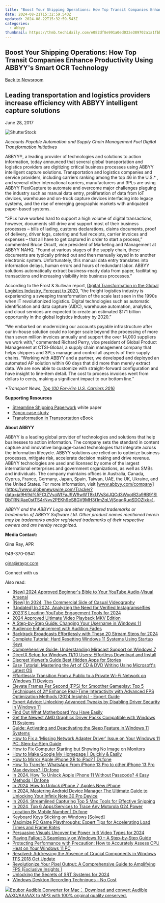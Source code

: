 ```yaml
---
title: "Boost Your Shipping Operations: How Top Transit Companies Enhance Productivity Using ABBYY's Smart OCR Technology"
date: 2024-08-21T15:32:59.543Z
updated: 2024-08-22T15:32:59.543Z
categories:
  - abbyy
thumbnail: https://thmb.techidaily.com/e082df8e991a0ed032e389702a1a1fbbc04b4810305a265213fc94683f22a3e9.jpg
---
```


## Boost Your Shipping Operations: How Top Transit Companies Enhance Productivity Using ABBYY's Smart OCR Technology

[Back to Newsroom](https://tools.techidaily.com/abbyy/products/)

## Leading transportation and logistics providers increase efficiency with ABBYY intelligent capture solutions

June 28, 2017

![ShutterStock](https://content.abbyy.com/-/media/project/abbyy/abbyy/branchtemplates/shutterstock_1272462163_1296-x-729.jpg?h=729&iar=0&w=1296)

_Accounts Payable Automation and Supply Chain Management Fuel Digital Transformation Initiatives_

ABBYY®, a leading provider of technologies and solutions to action information, today announced that several global transportation and logistics providers are digitizing critical business processes using ABBYY intelligent capture solutions. Transportation and logistics companies and service providers, including carriers ranking among the top 46 in the U.S.\* , and several other international carriers, manufacturers and 3PLs are using ABBYY FlexiCapture to automate and overcome major challenges plaguing the industry such as manual data entry, proliferation of data from IoT devices, warehouse and on-truck capture devices interfacing into legacy systems, and the rise of emerging geographic markets with antiquated paper-based systems.

“3PLs have worked hard to support a high volume of digital transactions, however, documents still drive and support most of their business processes – bills of lading, customs declarations, claims documents, proof of delivery, driver logs, catering and fuel receipts, carrier invoices and expenses – that all have to get captured in order to start a process,” commented Bruce Orcutt, vice president of Marketing and Management at ABBYY NAHQ. “Found at various stages of the supply chain, these documents are typically printed out and then manually keyed in to another electronic system. Unfortunately, this manual data entry translates into information delays, human errors and hours of redundant labor. ABBYY solutions automatically extract business-ready data from paper, facilitating transactions and increasing visibility into business processes.”

According to the Frost & Sullivan report, [Digital Transformation in the Global Logistics Industry, Forecast to 2020](https://store.frost.com/digital-transformations-in-the-global-logistics-industry-forecast-to-2020.html), “the freight logistics industry is experiencing a sweeping transformation of the scale last seen in the 1990s when IT revolutionized logistics. Digital technologies such as automatic identification and data capture (AIDC), warehouse automation, analytics, and cloud services are expected to create an estimated $171 billion opportunity in the global logistics industry by 2020.”

“We embarked on modernizing our accounts payable infrastructure after our in-house solution could no longer scale beyond the processing of more than seven million invoices annually and support the over 14,000 suppliers we work with,” commented Richard Perry, vice president of Global Product Management at CTSI-Global, a supply chain management company that helps shippers and 3PLs manage and control all aspects of their supply chains. “Working with ABBYY and a partner, we developed and deployed an automated AP solution within 60 days that did more than merely extract data. We are now able to customize with straight-forward configuration and have insight to line-item detail. The cost to process invoices went from dollars to cents, making a significant impact to our bottom line.”

_\*Transport News, [Top 100 For-Hire U.S. Carriers 2016](https://www.globenewswire.com/Tracker?data=Vyt3KxjBTyAaIVECIrxE1hqLSXhWoEOrYSf8l4-TaShIwr6BoWtXCCvQmt%5FtDGxldniS5x9Qq2jj5LIagAXD-Vz3l4O3RDUYPb5sB-cWp4co4N3D-t9bz8NkfwQu4roV)_

**Supporting Resources**

* [Streamline Shipping Paperwork](http://globenewswire.com/Tracker?data=6ltKetn4mBww6sAxxZNwvAJfkBBng89VI1JroFmgNikaWV%5FmRK-T75sVdsnakO8VT6Pb1rr0GBXYZk2uZ6m2kORnErCyfuE0jSpUQg0BYk6nhtw-jXhej7JdLpDqDJdL) white paper
* [Papco case study](http://globenewswire.com/Tracker?data=uoZPxVAukOebhWfL5baKdEXm4S9WJWjLln-yeNH4NgPO9K0R0b7xJDJ0xEmrEd1T33HO5DKpqPcXYg0KeOIyyd8-uZ68zSE65oS2oK4qq-auVorWqj15O6cKR1MzghIQRlcs3wCgyPzs09BpYy3I%5FcGephiFnqmQo9NnfWlBgoH4gLZ%5Fuyi6W4OB2HgEm7fYoMNIYxurKqgSCaF2RLwGjmCfBhBjp-6i4pjgmMTjES4%3D)
* [Transformation in Transportation](http://globenewswire.com/Tracker?data=Je3jxT%5FyiIG6noX9P329i1p2CKRufjFSowe2nAjjkwPLPFRUR3HMiVcRhKbpY4kmtJKyll0BtqBxDJbzAMd3Gdc9sQsMVGa7D8ovqJvP914%3D) eBook

**About ABBYY**

ABBYY is a leading global provider of technologies and solutions that help businesses to action information. The company sets the standard in content capture and innovative language-based technologies that integrate across the information lifecycle. ABBYY solutions are relied on to optimize business processes, mitigate risk, accelerate decision making and drive revenue. ABBYY technologies are used and licensed by some of the largest international enterprises and government organizations, as well as SMBs and individuals. The company maintains offices in Australia, Canada, Cyprus, France, Germany, Japan, Spain, Taiwan, UAE, the UK, Ukraine, and the United States. For more information, visit [www.abbyy.com/company](https://www.globenewswire.com/Tracker?data=ja9Hi9d%5FCtZVyaWfFaJ9W9wWT8kUVsSdJQCd3WxotB2a98B91SIDbTRNIXae0stTS4rNvv2PEKh9eS8GV9MH3t1mZqLVjSqaqRuqSDOZlxk=).

_ABBYY and the ABBYY Logo are either registered trademarks or trademarks of ABBYY Software Ltd. Other product names mentioned herein may be trademarks and/or registered trademarks of their respective owners and are hereby recognized._

**Media Contact:**

Gina Ray, APR

949-370-0941

gina@raypr.com

Connect with us

<ins class="adsbygoogle"
     style="display:block"
     data-ad-format="autorelaxed"
     data-ad-client="ca-pub-7571918770474297"
     data-ad-slot="1223367746"></ins>



<ins class="adsbygoogle"
     style="display:block"
     data-ad-client="ca-pub-7571918770474297"
     data-ad-slot="8358498916"
     data-ad-format="auto"
     data-full-width-responsive="true"></ins>

<span class="atpl-alsoreadstyle">Also read:</span>
<div><ul>
<li><a href="https://facebook-record-videos.techidaily.com/new-2024-approved-beginners-bible-to-your-youtube-audio-visual-arsenal/"><u>[New] 2024 Approved  Beginner's Bible to Your YouTube Audio-Visual Arsenal</u></a></li>
<li><a href="https://youtube-web.techidaily.com/n-2024-the-commercial-side-of-casual-videography/"><u>[New] In 2024, The Commercial Side of Casual Videography</u></a></li>
<li><a href="https://instagram-video-files.techidaily.com/updated-in-2024-analyzing-the-need-for-verified-instagramselfies/"><u>[Updated] In 2024, Analyzing the Need for Verified Instagramselfies</u></a></li>
<li><a href="https://facebook-videos.techidaily.com/2023s-leading-youtube-engagement-tools-for-2024/"><u>2023'S Leading YouTube Engagement Tools for 2024</u></a></li>
<li><a href="https://some-approaches.techidaily.com/2024-approved-ultimate-video-playback-mkv-edition/"><u>2024 Approved  Ultimate Video Playback  MKV Edition</u></a></li>
<li><a href="https://tech-savvy.techidaily.com/a-step-by-step-guide-changing-your-username-in-windows-11/"><u>A Step-by-Step Guide: Changing Your Username in Windows 11</u></a></li>
<li><a href="https://article-helps.techidaily.com/audience-enhancement-with-audition-fades/"><u>Audience Enhancement with Audition Fades</u></a></li>
<li><a href="https://extra-lessons.techidaily.com/backtrack-broadcasts-effortlessly-with-these-20-stream-steps-for-2024/"><u>Backtrack Broadcasts Effortlessly with These 20 Stream Steps for 2024</u></a></li>
<li><a href="https://tech-savvy.techidaily.com/complete-tutorial-hard-resetting-windows-11-systems-using-startup-keys/"><u>Complete Tutorial: Hard Resetting Windows 11 Systems Using Startup Keys</u></a></li>
<li><a href="https://tech-savvy.techidaily.com/comprehensive-guide-understanding-miracast-support-on-windows-7/"><u>Comprehensive Guide: Understanding Miracast Support on Windows 7</u></a></li>
<li><a href="https://tech-savvy.techidaily.com/directx-setup-for-windows-1110-users-effortless-download-and-install/"><u>DirectX Setup for Windows 11/10 Users: Effortless Download and Install</u></a></li>
<li><a href="https://instagram-video-recordings.techidaily.com/discreet-viewers-guide-best-hidden-apps-for-stories/"><u>Discreet Viewer's Guide  Best Hidden Apps for Stories</u></a></li>
<li><a href="https://tech-savvy.techidaily.com/easy-tutorial-mastering-the-art-of-cd-and-dvd-writing-using-microsofts-latest-os/"><u>Easy Tutorial: Mastering the Art of CD & DVD Writing Using Microsoft's Latest OS</u></a></li>
<li><a href="https://tech-savvy.techidaily.com/effortlessly-transition-from-a-public-to-a-private-wi-fi-network-on-windows-11-devices/"><u>Effortlessly Transition From a Public to a Private Wi-Fi Network on Windows 11 Devices</u></a></li>
<li><a href="https://tech-savvy.techidaily.com/elevate-frames-per-second-fps-for-smoother-gameplay-top-5-techniques-of-2-enhance-real-time-interactivity-with-advanced-fps-optimization-methods-2024-insigh6/"><u>Elevate Frames Per Second (FPS) for Smoother Gameplay: Top 5 Techniques of 2# Enhance Real-Time Interactivity with Advanced FPS Optimization Methods [2024 Insights] - Expert Guide</u></a></li>
<li><a href="https://tech-savvy.techidaily.com/expert-advice-unlocking-advanced-tweaks-by-disabling-driver-security-in-windows-11/"><u>Expert Advice: Unlocking Advanced Tweaks by Disabling Driver Security in Windows 11</u></a></li>
<li><a href="https://tech-savvy.techidaily.com/find-out-what-motherboard-you-have-easily/"><u>Find Out What Motherboard You Have Easily</u></a></li>
<li><a href="https://tech-savvy.techidaily.com/get-the-newest-amd-graphics-driver-packs-compatible-with-windows-11-systems/"><u>Get the Newest AMD Graphics Driver Packs Compatible with Windows 11 Systems</u></a></li>
<li><a href="https://tech-savvy.techidaily.com/guide-activating-and-deactivating-the-sleep-feature-in-windows-11-systems/"><u>Guide: Activating and Deactivating the Sleep Feature in Windows 11 Systems</u></a></li>
<li><a href="https://tech-savvy.techidaily.com/how-to-fix-a-missing-network-adapter-driver-issue-on-your-windows-11-pc-step-by-step-guide/"><u>How to Fix a 'Missing Network Adapter Driver' Issue on Your Windows 11 PC: Step-by-Step Guide</u></a></li>
<li><a href="https://tech-savvy.techidaily.com/how-to-fix-computer-starting-but-showing-no-image-on-monitors/"><u>How to Fix Computer Starting but Showing No Image on Monitors</u></a></li>
<li><a href="https://tech-savvy.techidaily.com/how-to-make-google-my-homepage-quickly-and-easily/"><u>How to Make Google My Homepage | Quickly & Easily</u></a></li>
<li><a href="https://screen-mirror.techidaily.com/how-to-mirror-apple-iphone-xr-to-ipad-drfone-by-drfone-ios/"><u>How to Mirror Apple iPhone XR to iPad? | Dr.fone</u></a></li>
<li><a href="https://review-topics.techidaily.com/how-to-transfer-whatsapp-from-iphone-13-pro-to-other-iphone-13-pro-max-devices-drfone-by-drfone-transfer-whatsapp-from-ios-transfer-whatsapp-from-ios/"><u>How To Transfer WhatsApp From iPhone 13 Pro to other iPhone 13 Pro Max devices? | Dr.fone</u></a></li>
<li><a href="https://iphone-unlock.techidaily.com/in-2024-how-to-unlock-apple-iphone-11-without-passcode-4-easy-methods-drfone-by-drfone-ios/"><u>In 2024, How To Unlock Apple iPhone 11 Without Passcode? 4 Easy Methods | Dr.fone</u></a></li>
<li><a href="https://ios-unlock.techidaily.com/in-2024-how-to-unlock-iphone-7-apples-new-iphone-by-drfone-ios/"><u>In 2024, How to Unlock iPhone 7, Apples New iPhone</u></a></li>
<li><a href="https://unlock-android.techidaily.com/in-2024-mastering-android-device-manager-the-ultimate-guide-to-unlocking-your-infinix-note-30-pro-device-by-drfone-android/"><u>In 2024, Mastering Android Device Manager The Ultimate Guide to Unlocking Your Infinix Note 30 Pro Device</u></a></li>
<li><a href="https://screen-capture.techidaily.com/in-2024-streamlined-capturing-top-5-mac-tools-for-effective-snipping/"><u>In 2024, Streamlined Capturing  Top 5 Mac Tools for Effective Snipping</u></a></li>
<li><a href="https://android-location-track.techidaily.com/in-2024-top-6-appsservices-to-trace-any-motorola-g24-power-location-by-mobile-number-drfone-by-drfone-virtual-android/"><u>In 2024, Top 6 Apps/Services to Trace Any Motorola G24 Power Location By Mobile Number | Dr.fone</u></a></li>
<li><a href="https://tech-savvy.techidaily.com/keyboard-keys-sticking-on-windows-solved/"><u>Keyboard Keys Sticking on Windows [Solved]</u></a></li>
<li><a href="https://tech-savvy.techidaily.com/maximize-pc-game-playthroughs-expert-tips-for-accelerating-load-times-and-frame-rates/"><u>Maximize PC Game Playthroughs: Expert Tips for Accelerating Load Times and Frame Rates</u></a></li>
<li><a href="https://extra-support.techidaily.com/persuasive-visuals-uncover-the-power-in-6-video-types-for-2024/"><u>Persuasive Visuals  Uncover the Power in 6 Video Types for 2024</u></a></li>
<li><a href="https://tech-savvy.techidaily.com/playing-fallout-3-seamlessly-on-windows-10-a-step-by-step-guide/"><u>Playing Fallout 3 Seamlessly on Windows 10 – A Step-by-Step Guide</u></a></li>
<li><a href="https://tech-savvy.techidaily.com/protecting-performance-with-precaution-how-to-accurately-assess-cpu-heat-on-your-windows-11-pc/"><u>Protecting Performance with Precaution: How to Accurately Assess CPU Heat on Your Windows 11 PC</u></a></li>
<li><a href="https://tech-savvy.techidaily.com/resolved-addressing-the-absence-of-crucial-components-in-windows-11s-2018-oct-update/"><u>Resolved: Addressing the Absence of Crucial Components in Windows 11'S 2018 Oct Update</u></a></li>
<li><a href="https://tech-savvy.techidaily.com/revolutionize-your-pixel-output-a-comprehensive-guide-to-amplifying-fps-exclusive-insights/"><u>Revolutionize Your Pixel Output: A Comprehensive Guide to Amplifying FPS [Exclusive Insights ]</u></a></li>
<li><a href="https://some-approaches.techidaily.com/unlocking-the-secrets-of-srt-systems-for-2024/"><u>Unlocking the Secrets of SRT Systems for 2024</u></a></li>
<li><a href="https://digital-screen-recording.techidaily.com/windows-desktop-recording-techniques-no-cost/"><u>Windows Desktop Recording Techniques - No Cost</u></a></li>
</ul></div>

<!-- affiliate ads begin -->
<a href="https://secure.2checkout.com/order/checkout.php?PRODS=4713565&QTY=1&AFFILIATE=108875&CART=1"><img src="https://www.epubor.com/images/uppic/audible-converter-interface.png" border="0">Epubor Audible Converter for Mac： Download and convert Audible AAXC/AA/AAX to MP3 with 100% original quality preserved.</a>
<!-- affiliate ads end -->